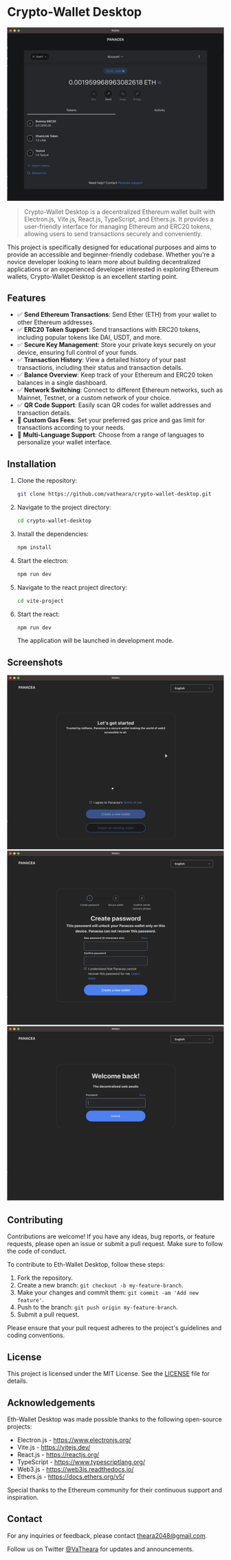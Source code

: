 # Crypto-Wallet Desktop

![Crypto-Wallet Desktop](screenshot/screenshot5.png)

> Crypto-Wallet Desktop is a decentralized Ethereum wallet built with Electron.js, Vite.js, React.js, TypeScript, and Ethers.js. It provides a user-friendly interface for managing Ethereum and ERC20 tokens, allowing users to send transactions securely and conveniently.

This project is specifically designed for educational purposes and aims to provide an accessible and beginner-friendly codebase. Whether you're a novice developer looking to learn more about building decentralized applications or an experienced developer interested in exploring Ethereum wallets, Crypto-Wallet Desktop is an excellent starting point.

## Features

- :white_check_mark: **Send Ethereum Transactions**: Send Ether (ETH) from your wallet to other Ethereum addresses.
- :white_check_mark: **ERC20 Token Support**: Send transactions with ERC20 tokens, including popular tokens like DAI, USDT, and more.
- :white_check_mark: **Secure Key Management**: Store your private keys securely on your device, ensuring full control of your funds.
- :white_check_mark: **Transaction History**: View a detailed history of your past transactions, including their status and transaction details.
- :white_check_mark: **Balance Overview**: Keep track of your Ethereum and ERC20 token balances in a single dashboard.
- :white_check_mark: **Network Switching**: Connect to different Ethereum networks, such as Mainnet, Testnet, or a custom network of your choice.
- :white_check_mark: **QR Code Support**: Easily scan QR codes for wallet addresses and transaction details.
- :construction: **Custom Gas Fees**: Set your preferred gas price and gas limit for transactions according to your needs.
- :construction: **Multi-Language Support**: Choose from a range of languages to personalize your wallet interface.

## Installation

1. Clone the repository:

   ```bash
   git clone https://github.com/vatheara/crypto-wallet-desktop.git
   ```

2. Navigate to the project directory:

   ```bash
   cd crypto-wallet-desktop
   ```

3. Install the dependencies:

   ```bash
   npm install
   ```

4. Start the electron:

   ```bash
   npm run dev
   ```

5. Navigate to the react project directory:

   ```bash
   cd vite-project
   ```

6. Start the react:

   ```bash
   npm run dev
   ```

   The application will be launched in development mode.

## Screenshots

![Screenshot 1](screenshot/screenshot7.png)
![Screenshot 2](screenshot/screenshot1.png)
![Screenshot 3](screenshot/screenshot6.png)

## Contributing

Contributions are welcome! If you have any ideas, bug reports, or feature requests, please open an issue or submit a pull request. Make sure to follow the code of conduct.

To contribute to Eth-Wallet Desktop, follow these steps:

1. Fork the repository.
2. Create a new branch: `git checkout -b my-feature-branch`.
3. Make your changes and commit them: `git commit -am 'Add new feature'`.
4. Push to the branch: `git push origin my-feature-branch`.
5. Submit a pull request.

Please ensure that your pull request adheres to the project's guidelines and coding conventions.

## License

This project is licensed under the MIT License. See the [LICENSE](https://github.com/vatheara/crypto-wallet-desktop/blob/main/LICENSE) file for details.

## Acknowledgements

Eth-Wallet Desktop was made possible thanks to the following open-source projects:

- Electron.js - https://www.electronjs.org/
- Vite.js - https://vitejs.dev/
- React.js - https://reactjs.org/
- TypeScript - https://www.typescriptlang.org/
- Web3.js - https://web3js.readthedocs.io/
- Ethers.js - https://docs.ethers.org/v5/

Special thanks to the Ethereum community for their continuous support and inspiration.

## Contact

For any inquiries or feedback, please contact [theara2048@gmail.com](mailto:theara2048@gmail.com).

Follow us on Twitter [@VaTheara](https://twitter.com/VaTheara) for updates and announcements.
